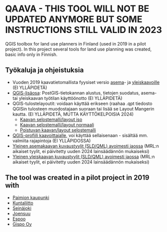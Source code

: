 # QAAVA - THIS TOOL WILL NOT BE UPDATED ANYMORE BUT SOME INSTRUCTIONS STILL VALID IN 2023

QGIS toolbox for land use planners in Finland (used in 2019 in a pilot project). 
In this project several tools for land use planning was created, basic info only in Finnish. 

## Työkaluja ja ohjeistuksia

- Vuoden 2019 kaavatietomallista fyysiset versio [asema](asemakaavan-tietomalli)- ja [yleiskaavoille](yleiskaavan-tietomalli) (EI YLLÄPIDETÄ)
- [QGIS-lisäosa](https://plugins.qgis.org/plugins/Qaava/): PostGIS-tietokannan alustus, tietojen suodatus, asema- tai yleiskaavan työtilan käyttöönotto (EI YLLÄPIDETÄ)
- QGIS-tulostelayoutit: voidaan käyttää erikseen (raahaa .qpt tiedosto QGISin tulosteen muodostajaan suoraan tai lisää se Layout Mangerin kautta. (EI YLLÄPIDETÄ, MUTTA KÄYTTÖKELPOISIA 2024)
    - [Kaavan selostemalli/layout iso](Qaavaselostemalli_iso.qpt)
    - [Kaavan selostemalli/layout normaali](Qaavaselostemalli_normaali.qpt)
    - [Poistuvan kaavan/layout selostemalli](Qaavaselostemalli_poistuva_kaava.qpt)
- [QGIS-profiili kaavoittajalle](QGIS-profiili-kaavoittajalle), voi käyttää sellaisenaan - sisältää mm. valmiita rajapintoja  (EI YLLÄPIDOSSA)
- [Yleinen asemakaavan kuvaustyylit (SLD/QML) avoimesti jaossa](/asemakaavan-kuvaustekniikka) (MRL:n aikaiset tyylit, ei päivitetty uuden 2024 lainsäädännön mukaiseksi)
- [Yleinen yleiskaavan kuvaustyylit (SLD/QML) avoimesti jaossa](/yleiskaavan-kuvaustekniikka)  (MRL:n aikaiset tyylit, ei päivitetty uuden 2024 lainsäädännön mukaiseksi)

## The tool was created in a pilot project in 2019 with

- [Paimion kaupunki](https://paim.io/) 
- [Kuntaliitto](https://www.kuntaliitto.fi/) 
- [Seinäjoki](https://www.seinajoki.fi/) 
- [Joensuu](https://www.joensuu.fi/) 
- [Espoo](https://www.espoo.fi/fi-FI) 
- [Gispo Oy](https://www.gispo.fi/) 
